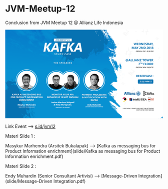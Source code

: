# JVM-Meetup-12
Conclusion from JVM Meetup 12 @ Allianz Life Indonesia

![Poster JVM Meetup12 ](img/jvm12_poster.png)

Link Event --> [s.id/jvm12](http://s.id/jvm12)

Materi Slide 1 :

Masykur Marhendra (Arsitek Bukalapak) --> [Kafka as messaging bus for Product Information enrichment](slide/Kafka as messaging bus for Product Information enrichment.pdf) 

Materi Slide 2 :

Endy Muhardin (Senior Consultant Artivisi) --> [Message-Driven Integration](slide/Message-Driven Integration.pdf) 
